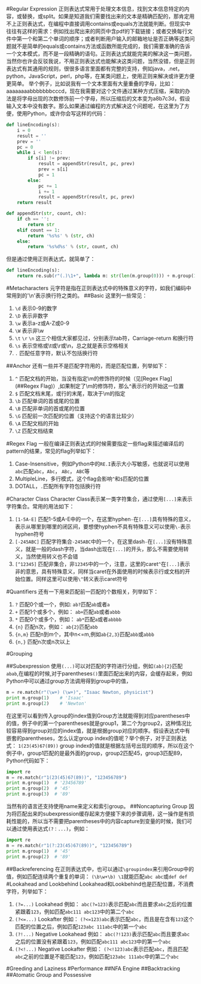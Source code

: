 #Regular Expression
正则表达式常用于处理文本信息，找到文本信息特定的内容，或替换，或split。如果是知道我们需要找出来的文本是精确匹配的，那肯定用不上正则表达式，在编程中直接调用contains或equals方法就能判断。但现实中往往有这样的需求：例如找出爬出来的网页中含pdf的下载链接；或者交换每行文件中第一个和第二个单词的顺序；或者判断用户输入的邮箱地址是否正确等这类问题就不是简单的equals或contains方法或函数所能完成的，我们需要准确的告诉一个文本模式，而不是一段精确的语句。正则表达式就能完美的解决这一类问题，当然你也许会反驳我说，不用正则表达式也能解决这类问题，当然没错，但是正则表达式有其通用的规则，很很多语言里面都有完整的支持，例如java，.net，python，JavaScript，perl，php等，在某类问题上，使用正则来解决或许更方便更简单。
举个例子，比如说我有一个文本里面有大量重叠的字母，比如：aaaaaaaabbbbbbbcccd，现在我需要对这个文件通过某种方式压缩，采取的办法是将字母出现的次数修饰前一个字母，所以压缩后的文本变为a8b7c3d，假设输入文本中没有数字。那么如果通过编程的方式解决这个问题呢，在这里为了方便，使用Python，或许你会写这样的代码：
```Python
def lineEncoding(s):
    i = 0
    result = ''
    prev = ''
    pc = 0
    while i < len(s):
        if s[i] != prev:
            result = appendStr(result, pc, prev)
            prev = s[i]
            pc = 1
        else:
            pc += 1
            i += 1
            result = appendStr(result, pc, prev)
	return result

def appendStr(str, count, ch):
    if ch == '':
    	return str
    elif count == 1:
    	return '%s%s' % (str, ch)
    else:
    	return '%s%d%s' % (str, count, ch)
```
但是通过使用正则表达式，就简单了：
```Python
def lineEncoding(s):
	return re.sub(r"(.)\1+", lambda m: str(len(m.group(0))) + m.group(1), s)

```
#Metacharacters
元字符是指在正则表达式中的特殊意义的字符，如我们编码中常用到的'\n'表示换行符之类的。
##Basic
这里列一些常见：

1. `\d`	表示0-9的数字
2. `\D`	表示非数字
3. `\w`	表示a-z或A-Z或0-9
4. `\W`	表示非\w
5. `\t` `\r` `\n` 这三个相信大家都见过，分别表示tab符，Carriage-return 和换行符
6. `\s`	表示空格或\t或\r或\n，总之就是表示空格相关
7. `.`	匹配任意字符，默认不包括换行符

##Anchor
还有一些并不是匹配字符用的，而是匹配位置，列举如下：

1. `^`	匹配文档的开始，当没有指定\m的修饰符的时候（见[Regex Flag](##Regex Flag)）,如果制定了\m的修饰符，那么^表示行的开始这一位置
2. `$`	匹配文档末尾，或行的末尾，取决于\m的指定
3. `\b`	匹配单词的首或尾的位置
4. `\B`	匹配非单词的首或尾的位置
5. `\G`	匹配前一次匹配的位置（支持这个的语言比较少）
6. `\A`	匹配文档的开始
7. `\Z`	匹配文档结束

#Regex Flag
一般在编译正则表达式的时候需要指定一些flag来描述编译后的pattern的结果，常见的flag列举如下：

1. Case-Insensitive，例如Python中的`RE.I`表示大小写敏感，也就说可以使用`abc`匹配`abc`，`Abc`， `ABc`， `ABC`等
2. MultipleLine，多行模式，这个flag会影响`^`和`$`匹配的位置
3. DOTALL，`.`匹配所有字符包括换行符

#Character Class
Character Class表示某一类字符集合，通过使用`[...]`来表示字符集合。常用的用法如下：

1. `[1-5A-E]`	匹配1-5或A-E中的一个，在这里hyphen`-`在`[...]`具有特殊的意义，表示从哪里到哪里的闭区间，要想使hyphen不具有特殊意义可以使用`\-`表示hyphen符号
2. `[-245ABC]`	匹配字符集合`-245ABC`中的一个，在这里dash`-`在`[...]`没有特殊意义，就是一般的dash字符，当dash出现在`[...]`的开头，那么不需要使用转义，当然使用转义也不会错
3. `[^12345]`	匹配非集合，非`12345`中的一个，注意，这里的caret`^`在`[...]`表示非的意思，具有特殊意义，同样当caret在外面使用的时候表示行或文档的开始位置。同样这里可以使用`\^`转义表示caret符号

#Quantifiers
还有一下用来匹配前一匹配的个数相关，列举如下：

1. `?`	匹配0个或一个，例如: `ab?`匹配`ab`或者`a`
2. `+`	匹配1个或多个，例如： `ab+`匹配`ab`或者`abbb`
3. `*`	匹配0个或多个，例如： `ab*`匹配`a`或者`abbbb`
4. `{n}`	匹配n次，例如： `ab{2}`匹配`abb`
4. `{n,m}`	匹配n到m个，其中n<=m,例如`ab{2,3}`匹配`abb`或`abbb`
5. `{n,}`	匹配n次或n次以上

#Grouping

##Subexpression
使用`(...)`可以对匹配的字符进行分组，例如`(ab){2}`匹配`abab`,在编程的时候,对于parentheses`()`里面匹配出来的内容，会缓存起来，例如Python中可以通过group方法调用得到group中的值，
```Python
m = re.match(r"(\w+) (\w+)", "Isaac Newton, physicist")
print m.group(1)	# 'Isaac'
print m.group(2)	# 'Newton'
```
在这里可以看到传入group的index值到Group方法就能得到对应parentheses中的值，例子中的第一个parentheses就是group1，第二个为group2，这种情况比较容易得到group对应的index值，就是根据group对应的顺序。假设表达式中有嵌套的parentheses，怎么认定group index的值呢？举个例子，对于正则表达式：
`1(23(45)67(89))`
group index的值就是根据左括号出现的顺序，所以在这个例子中，group1匹配的是最外面的group，group2匹配45，group3匹配89，Python代码如下：
```python
import re
m = re.match(r"1(23(45)67(89))", "123456789")
print m.group(1)  # '23456789'
print m.group(2)  # '45'
print m.group(3)  # '89'
```
当然有的语言还支持使用name来定义和索引group。
##Noncapturing Group
因为将匹配出来的subexpression缓存起来方便接下来的步骤调用，这一操作是有损耗性能的，所以当不需要把parentheses中的内容capture到变量的时候，我们可以通过使用表达式`(?：...)`，例如：
```Python
import re
m = re.match(r"1(?:23(45)67(89))", "123456789")
print m.group(1)  # '45'
print m.group(2)  # '89'
```

##Backreferencing
在正则表达式中，也可以通过`\groupindex`来引用Group中的值，例如匹配连续两个重复的单词：
`(\b\w+\b) \1`就能匹配`abc abc`或`def def`
#Lookahead and Lookbehind
Lookahead和Lookbehind也是匹配位置，不消费字符，列举如下：

1. `(?=...)`	Lookahead			例如： `abc(?=123)`表示匹配`abc`而且要求`abc`之后的位置紧跟着`123`，例如匹配`abc111 abc123`中的第二个`abc`
2. `(?<=...)`	Lookafter			例如： `(?<=123)abc`表示匹配`abc`，而且是在含有`123`这个匹配的位置之后，例如匹配`123abc 111abc`中的第一个`abc`
3. `(?!...)`	Negative Lookahead	例如： `abc(?!123)`表示匹配`abc`而且要求`abc`之后的位置没有紧跟着`123`，例如匹配`abc111 abc123`中的第一个`abc`
4. `(?<!...)`	Negative Lookafter	例如： `(?<!123)abc`表示匹配`abc`，而且匹配`abc`之前的位置是不能匹配`123`，例如匹配`123abc 111abc`中的第二个`abc`

#Greeding and Laziness
#Performance
##NFA Engine
##Backtracking
##Atomatic Group and Possessive